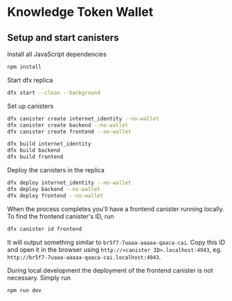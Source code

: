 # Knowledge Token Wallet

## Setup and start canisters

Install all JavaScript dependencies

```bash
npm install
```

Start dfx replica

```bash
dfx start --clean --background
```

Set up canisters

```bash
dfx canister create internet_identity --no-wallet
dfx canister create backend --no-wallet
dfx canister create frontend --no-wallet

dfx build internet_identity
dfx build backend
dfx build frontend
```

Deploy the canisters in the replica

```bash
dfx deploy internet_identity --no-wallet
dfx deploy backend --no-wallet
dfx deploy frontend --no-wallet
```

When the process completes you'll have a frontend canister running locally. To find the frontend canister's ID, run

```bash
dfx canister id frontend
```

It will output something similar to `br5f7-7uaaa-aaaaa-qaaca-cai`. Copy this ID and open it in the browser using `http://<canister ID>.localhost:4943`, eg. `http://br5f7-7uaaa-aaaaa-qaaca-cai.localhost:4943`.

During local development the deployment of the frontend canister is not necessary. Simply run

```bash
npm run dev
```
